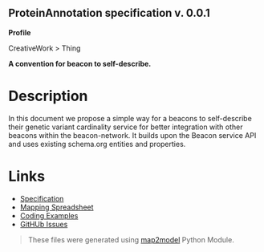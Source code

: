 ## ProteinAnnotation specification v. 0.0.1 

**Profile** 

CreativeWork > Thing

**A convention for beacon to self-describe.** 

# Description 
In this document we propose a simple way for a beacons to self-describe their genetic variant cardinality service for better integration with other beacons within the beacon-network. It builds upon the Beacon service API and uses existing schema.org entities and properties. 
# Links 
- [Specification](specification.html)
- [Mapping Spreadsheet](https://docs.google.com/spreadsheets/d/1KNVv3xedOpckk3ZcILnPmlys2DTzpk8KnkRwVFR2SL0/edit?usp=drivesdk)
- [Coding Examples](https://github.com/BioSchemas/specifications/tree/master/ProteinAnnotation/examples)
- [GitHUb Issues](https://github.com/BioSchemas/bioschemas/labels/type%3A%20ProteinAnnotation)
> These files were generated using [map2model](https://github.com/BioSchemas/map2model) Python Module.
